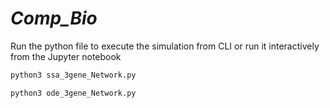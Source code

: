 # *Comp_Bio*
Run the python file to execute the simulation from CLI or run it interactively from the Jupyter notebook
```bash
python3 ssa_3gene_Network.py
```
```bash
python3 ode_3gene_Network.py
```
